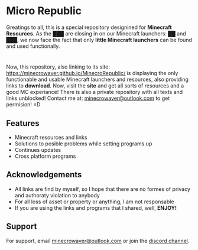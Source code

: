 
# Micro Republic

Greatings to all, this is a special repository designined for **Minecraft** **Resources**. As the ███ are closing in on our Minecraft launchers: ██ and ███, we now face the fact that only **little Minecraft launchers** can be found and used functionally. 
#
Now, this repository, also linking to its site: https://minecrowaver.github.io/MinecroRepublic/ is displaying the only functionable and usable Minecraft launchers and resources, also providing links to **download**. Now, visit the **site** and get all sorts of resources and a good MC experiance! There is also a private repository with all texts and links unblocked! Contact me at: minecrowaver@outlook.com to get permision! =D

## Features

- Minecraft resources and links
- Solutions to posible problems while setting programs up
- Continues updates
- Cross platform programs

## Acknowledgements

- All links are find by myself, so I hope that there are no formes of privacy and authoraty violation to anybody
- For all loss of asset or property or anything, I am not responsable
- If you are using the links and programs that I shared, well, **ENJOY!**
## Support

For support, email minecrowaver@outlook.com or join the [discord channel](www.discord.com).

